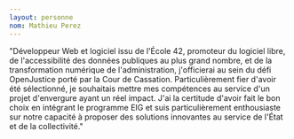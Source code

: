 ```yaml
---
layout: personne
nom: Mathieu Perez
---
```


"Développeur Web et logiciel issu de l'École 42, promoteur du logiciel libre, de l'accessibilité des données publiques au plus grand nombre, et de la transformation numérique de l'administration, j'officierai au sein du défi OpenJustice porté par la Cour de Cassation. Particulièrement fier d'avoir été sélectionné, je souhaitais mettre mes compétences au service d'un projet d'envergure ayant un réel impact. J'ai la certitude d'avoir fait le bon choix en intégrant le programme EIG et suis particulièrement enthousiaste sur notre capacité à proposer des solutions innovantes au service de l'État et de la collectivité."